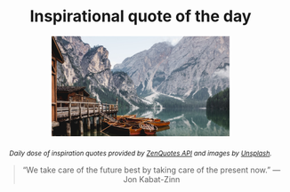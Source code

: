 
<div align="center">

# Inspirational quote of the day

<img src="./data/photo.jpeg" alt="Beautiful nature photo" width="320" height="180">

<sub><i>Daily dose of inspiration quotes provided by [ZenQuotes API](https://zenquotes.io/) and images by [Unsplash](https://unsplash.com/).</i></sub>


<blockquote>&ldquo;We take care of the future best by taking care of the present now.&rdquo; &mdash; <footer>Jon Kabat-Zinn</footer></blockquote>

</div>
